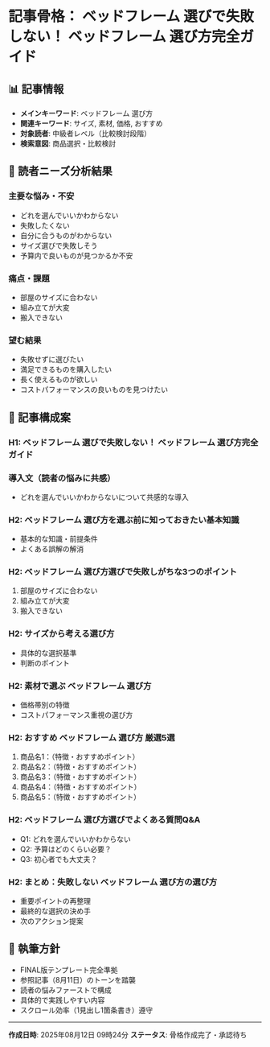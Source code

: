 # 記事骨格： ベッドフレーム 選びで失敗しない！ ベッドフレーム 選び方完全ガイド

## 📊 記事情報
- **メインキーワード**:  ベッドフレーム 選び方
- **関連キーワード**: サイズ, 素材, 価格, おすすめ
- **対象読者**: 中級者レベル（比較検討段階）
- **検索意図**: 商品選択・比較検討

## 🎯 読者ニーズ分析結果

### 主要な悩み・不安
- どれを選んでいいかわからない
- 失敗したくない
- 自分に合うものがわからない
- サイズ選びで失敗しそう
- 予算内で良いものが見つかるか不安

### 痛点・課題
- 部屋のサイズに合わない
- 組み立てが大変
- 搬入できない

### 望む結果
- 失敗せずに選びたい
- 満足できるものを購入したい
- 長く使えるものが欲しい
- コストパフォーマンスの良いものを見つけたい

## 📝 記事構成案

### H1:  ベッドフレーム 選びで失敗しない！ ベッドフレーム 選び方完全ガイド

### 導入文（読者の悩みに共感）
- どれを選んでいいかわからないについて共感的な導入

### H2:  ベッドフレーム 選び方を選ぶ前に知っておきたい基本知識
- 基本的な知識・前提条件
- よくある誤解の解消

### H2:  ベッドフレーム 選び方選びで失敗しがちな3つのポイント
1. 部屋のサイズに合わない
2. 組み立てが大変
3. 搬入できない

### H2: サイズから考える選び方
- 具体的な選択基準
- 判断のポイント

### H2: 素材で選ぶ ベッドフレーム 選び方
- 価格帯別の特徴
- コストパフォーマンス重視の選び方

### H2: おすすめ ベッドフレーム 選び方 厳選5選
1. 商品名1：（特徴・おすすめポイント）
2. 商品名2：（特徴・おすすめポイント）
3. 商品名3：（特徴・おすすめポイント）
4. 商品名4：（特徴・おすすめポイント）
5. 商品名5：（特徴・おすすめポイント）

### H2:  ベッドフレーム 選び方選びでよくある質問Q&A
- Q1: どれを選んでいいかわからない
- Q2: 予算はどのくらい必要？
- Q3: 初心者でも大丈夫？

### H2: まとめ：失敗しない ベッドフレーム 選び方の選び方
- 重要ポイントの再整理
- 最終的な選択の決め手
- 次のアクション提案

## 🎨 執筆方針
- FINAL版テンプレート完全準拠
- 参照記事（8月11日）のトーンを踏襲
- 読者の悩みファーストで構成
- 具体的で実践しやすい内容
- スクロール効率（1見出し1箇条書き）遵守

---
**作成日時**: 2025年08月12日 09時24分
**ステータス**: 骨格作成完了・承認待ち
